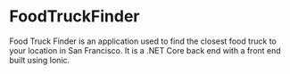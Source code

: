 # FoodTruckFinder
Food Truck Finder is an application used to find the closest food truck to your location in San Francisco.  It is a .NET Core back end with a front end built using Ionic.
